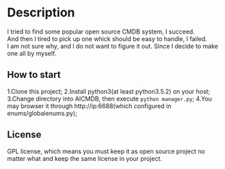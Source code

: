 # Description
I tried to find some popular open source CMDB system, I succeed. <br/>
And then I tired to pick up one whick should be easy to handle, I failed.</br>
I am not sure why, and I do not want to figure it out. Since I decide to make one all by myself.

## How to start
1.Clone this project;
2.Install python3(at least python3.5.2) on your host;
3.Change directory into AICMDB, then execute `python manager.py`;
4.You may browser it through http://ip:6688(which configured in enums/globalenums.py);

## License
GPL license, which means you must keep it as open source project no matter what and keep the same license in your project.
